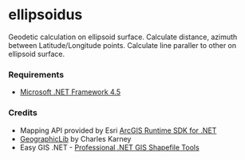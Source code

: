 # ellipsoidus
Geodetic calculation on ellipsoid surface. Calculate distance, azimuth between Latitude/Longitude points. Calculate line paraller to other on ellipsoid surface.

### Requirements
* [Microsoft .NET Framework 4.5](http://www.microsoft.com/net/downloads)

### Credits
* Mapping API provided by Esri [ArcGIS Runtime SDK for .NET](https://developers.arcgis.com/net/)
* [GeographicLib](http://geographiclib.sourceforge.net/) by Charles Karney
* Easy GIS .NET - [Professional .NET GIS Shapefile Tools](http://www.easygisdotnet.com/)
